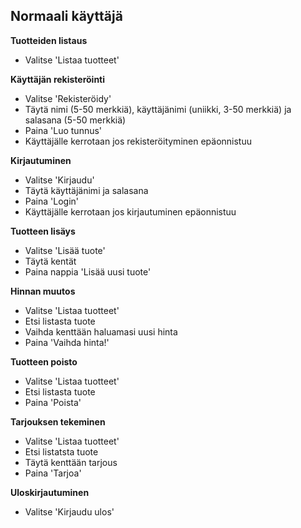 ## Normaali käyttäjä

**Tuotteiden listaus**
+ Valitse 'Listaa tuotteet'

**Käyttäjän rekisteröinti**
+ Valitse 'Rekisteröidy'
+ Täytä nimi (5-50 merkkiä), käyttäjänimi (uniikki, 3-50 merkkiä) ja salasana (5-50 merkkiä)
+ Paina 'Luo tunnus'
+ Käyttäjälle kerrotaan jos rekisteröityminen epäonnistuu

**Kirjautuminen**
+ Valitse 'Kirjaudu'
+ Täytä käyttäjänimi ja salasana
+ Paina 'Login'
+ Käyttäjälle kerrotaan jos kirjautuminen epäonnistuu 

**Tuotteen lisäys**
+ Valitse 'Lisää tuote'
+ Täytä kentät
+ Paina nappia 'Lisää uusi tuote'

**Hinnan muutos**
+ Valitse 'Listaa tuotteet'
+ Etsi listasta tuote
+ Vaihda kenttään haluamasi uusi hinta
+ Paina 'Vaihda hinta!'

**Tuotteen poisto**
+ Valitse 'Listaa tuotteet'
+ Etsi listasta tuote
+ Paina 'Poista'

**Tarjouksen tekeminen**
+ Valitse 'Listaa tuotteet'
+ Etsi listatsta tuote
+ Täytä kenttään tarjous
+ Paina 'Tarjoa'

**Uloskirjautuminen**
+ Valitse 'Kirjaudu ulos'
